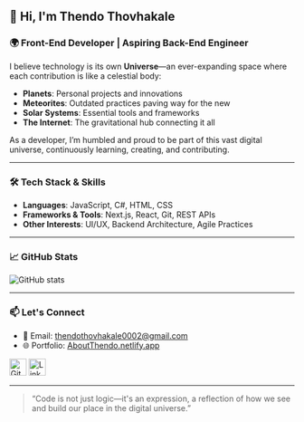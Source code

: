 ## 👋 Hi, I'm Thendo Thovhakale

### 🌍 Front-End Developer | Aspiring Back-End Engineer

I believe technology is its own **Universe**—an ever-expanding space where each contribution is like a celestial body:
- **Planets**: Personal projects and innovations  
- **Meteorites**: Outdated practices paving way for the new  
- **Solar Systems**: Essential tools and frameworks  
- **The Internet**: The gravitational hub connecting it all

As a developer, I’m humbled and proud to be part of this vast digital universe, continuously learning, creating, and contributing.

---

### 🛠️ Tech Stack & Skills

- **Languages**: JavaScript, C#, HTML, CSS  
- **Frameworks & Tools**: Next.js, React, Git, REST APIs  
- **Other Interests**: UI/UX, Backend Architecture, Agile Practices

---

### 📈 GitHub Stats

![GitHub stats](https://github-readme-stats.vercel.app/api?username=Thendo-T&show_icons=true&theme=tokyonight)

---

### 📫 Let's Connect

- 📧 Email: [thendothovhakale0002@gmail.com](mailto:thendothovhakale0002@gmail.com)  
- 🌐 Portfolio: [AboutThendo.netlify.app](https://aboutthendo.netlify.app)

[<img src="https://cdn.jsdelivr.net/npm/simple-icons@v5/icons/github.svg" alt="GitHub" height="30">](https://github.com/Thendo-T)
[<img src="https://cdn.jsdelivr.net/npm/simple-icons@v5/icons/linkedin.svg" alt="LinkedIn" height="30">](https://www.linkedin.com/in/thendo-thovhakale-18ba57205/)

---

> “Code is not just logic—it's an expression, a reflection of how we see and build our place in the digital universe.”

